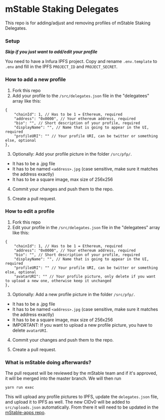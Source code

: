 # mStable Staking Delegates

This repo is for adding/adjust and removing profiles of mStable Staking Delegates.

### Setup

***Skip if you just want to add/edit your profile***

You need to have a Infura IPFS project. Copy and rename `.env.template` to `.env` and fill in the IPFS `PROJECT_ID` and `PROJECT_SECRET`.

### How to add a new profile

1. Fork this repo
2. Add your profile to the `/src/delegates.json` file in the "delegatees" array like this:

```
{
    "chainId": 1, // Has to be 1 = Ethereum, required
    "address": "0x0000", // Your ethereum address, required
    "bio": "", // Short description of your profile, required
    "displayName": "", // Name that is going to appear in the UI, required
    "profileURI": "" // Your profile URI, can be twitter or something else, optional
},
```

3. Optionally: Add your profile picture in the folder `/src/pfp/`.

- It has to be a .jpg file
- It has to be named `<address>.jpg` (case sensitive, make sure it matches the address exactly)
- It has to be a square image, max size of 256x256

4. Commit your changes and push them to the repo.

5. Create a pull request.

### How to edit a profile

1. Fork this repo
2. Edit your profile in the `/src/delegates.json` file in the "delegatees" array like this:

```
{
    "chainId": 1, // Has to be 1 = Ethereum, required
    "address": "0x0000", // Your ethereum address, required
    "bio": "", // Short description of your profile, required
    "displayName": "", // Name that is going to appear in the UI, required
    "profileURI": "" // Your profile URI, can be twitter or something else, optional
    "avatarURI": "" // Your profile picture, only delete if you want to upload a new one, otherwise keep it unchanged
},
```

3. Optionally: Add a new profile picture in the folder `/src/pfp/`.

- It has to be a .jpg file
- It has to be named `<address>.jpg` (case sensitive, make sure it matches the address exactly)
- It has to be a square image, max size of 256x256
- IMPORTANT: If you want to upload a new profile picture, you have to delete `avatarURI`.

4. Commit your changes and push them to the repo.

5. Create a pull request.

### What is mStable doing afterwards?

The pull request will be reviewed by the mStable team and if it's approved, it will be merged into the master branch. We will then run

`yarn run exec`

This will upload any profile pictures to IPFS, update the `delegates.json` file, and upload it to IPFS as well. The new CIDv0 will be added to `src/uploads.json` automatically. From there it will need to be updated in the [mStable-apps repo](https://github.com/mstable/mStable-apps).
